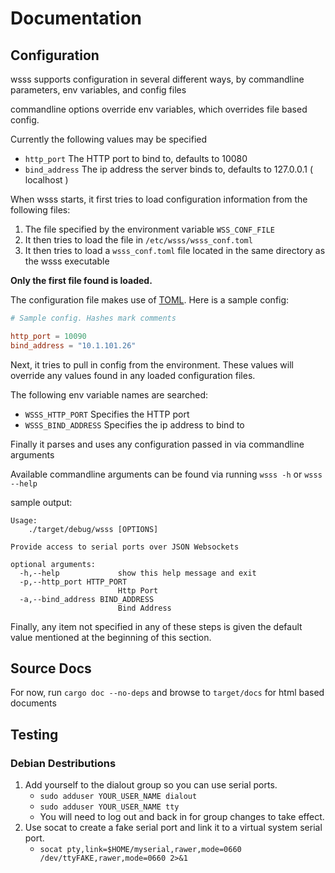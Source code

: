 # Documentation

## Configuration

wsss supports configuration in several different ways, by commandline parameters, env variables, and config files

commandline options override env variables, which overrides file based config.

Currently the following values may be specified

* `http_port` The HTTP port to bind to, defaults to 10080
* `bind_address` The ip address the server binds to, defaults to 127.0.0.1 ( localhost )

When wsss starts, it first tries to load configuration information from the following files: 

1. The file specified by the environment variable `WSS_CONF_FILE`
1. It then tries to load the file in `/etc/wsss/wsss_conf.toml`
1. It then tries to load a `wsss_conf.toml` file located in the same directory as the wsss executable

**Only the first file found is loaded.**

The configuration file makes use of [TOML](https://github.com/toml-lang/toml). Here is a sample config:

``` toml
# Sample config. Hashes mark comments

http_port = 10090
bind_address = "10.1.101.26"
```

Next, it tries to pull in config from the environment. These values will override any values found in any loaded configuration files.

The following env variable names are searched:

* `WSSS_HTTP_PORT` Specifies the HTTP port
* `WSSS_BIND_ADDRESS` Specifies the ip address to bind to

Finally it parses and uses any configuration passed in via commandline arguments

Available commandline arguments can be found via running `wsss -h` or `wsss --help`

sample output:

```
Usage:
    ./target/debug/wsss [OPTIONS]

Provide access to serial ports over JSON Websockets

optional arguments:
  -h,--help             show this help message and exit
  -p,--http_port HTTP_PORT
                        Http Port
  -a,--bind_address BIND_ADDRESS
                        Bind Address
```

Finally, any item not specified in any of these steps is given the default value mentioned at the beginning of this section.

## Source Docs
For now, run `cargo doc --no-deps` and browse to `target/docs` for 
html based documents

## Testing

### Debian Destributions

1. Add yourself to the dialout group so you can use serial ports.
    * `sudo adduser YOUR_USER_NAME dialout`
    * `sudo adduser YOUR_USER_NAME tty`
    * You will need to log out and back in for group changes to take effect.
1. Use socat to create a fake serial port and link it to a virtual system serial port.
    * `socat pty,link=$HOME/myserial,rawer,mode=0660 /dev/ttyFAKE,rawer,mode=0660 2>&1`


